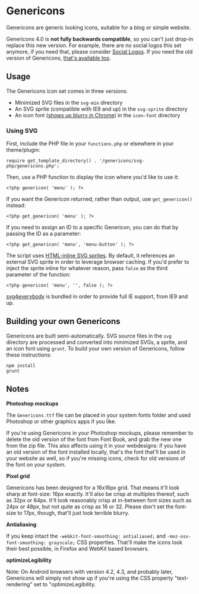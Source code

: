 # Genericons

Genericons are generic looking icons, suitable for a blog or simple website.

Genericons 4.0 is **not fully backwards compatible**, so you can't just drop-in replace this new version. For example, there are no social logos this set anymore, if you need that, please consider <a href="https://github.com/Automattic/social-logos">Social Logos</a>. If you need the old version of Genericons, <a href="genericons-classic.zip">that's available too</a>.

## Usage

The Genericons icon set comes in three versions:

- Minimized SVG files in the `svg-min` directory
- An SVG sprite (compatible with IE9 and up) in the `svg-sprite` directory
- An icon font (<a href="https://code.google.com/p/chromium/issues/detail?id=426333">shows up blurry in Chrome</a>) in the `icon-font` directory

### Using SVG

First, include the PHP file in your `functions.php` or elsewhere in your theme/plugin:

`require get_template_directory() . '/genericons/svg-php/genericons.php';`

Then, use a PHP function to display the icon where you'd like to use it:

`<?php genericon( 'menu' ); ?>`

If you want the Genericon returned, rather than output, use `get_genericon()` instead:

`<?php get_genericon( 'menu' ); ?>`

If you need to assign an ID to a specific Genericon, you can do that by passing the ID as a parameter:

`<?php get_genericon( 'menu', 'menu-button' ); ?>`

The script uses [HTML-inline SVG sprites](https://24ways.org/2014/an-overview-of-svg-sprite-creation-techniques/). By default, it references an external SVG sprite in order to leverage browser caching. If you'd prefer to inject the sprite inline for whatever reason, pass `false` as the third parameter of the function:

`<?php genericon( 'menu', '', false ); ?>`

[svg4everybody](https://github.com/jonathantneal/svg4everybody) is bundled in order to provide full IE support, from IE9 and up.

## Building your own Genericons

Genericons are built semi-automatically. SVG source files in the `svg` directory are processed and converted into minimized SVGs, a sprite, and an icon font using `grunt`. To build your own version of Genericons, follow these instructions:

```
npm install
grunt
```

## Notes

**Photoshop mockups**

The `Genericons.ttf` file can be placed in your system fonts folder and used Photoshop or other graphics apps if you like.

If you're using Genericons in your Photoshop mockups, please remember to delete the old version of the font from Font Book, and grab the new one from the zip file. This also affects using it in your webdesigns: if you have an old version of the font installed locally, that's the font that'll be used in your website as well, so if you're missing icons, check for old versions of the font on your system.

**Pixel grid**

Genericons has been designed for a 16x16px grid. That means it'll look sharp at font-size: 16px exactly. It'll also be crisp at multiples thereof, such as 32px or 64px. It'll look reasonably crisp at in-between font sizes such as 24px or 48px, but not quite as crisp as 16 or 32. Please don't set the font-size to 17px, though, that'll just look terrible blurry.

**Antialiasing**

If you keep intact the `-webkit-font-smoothing: antialiased;` and `-moz-osx-font-smoothing: grayscale;` CSS properties. That'll make the icons look their best possible, in Firefox and WebKit based browsers.

**optimizeLegibility**

Note: On Android browsers with version 4.2, 4.3, and probably later, Genericons will simply not show up if you're using the CSS property "text-rendering" set to "optimizeLegibility.
